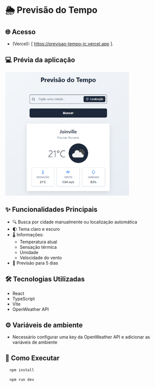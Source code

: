 # 🌦️ Previsão do Tempo

## 🌐 Acesso
 - (Vercel): [ https://previsao-tempo-ic.vercel.app ].

## 💻 Prévia da aplicação

<img src="./src/assets/weather-preview.png" alt="Preview" width="400"/>

## ✨ Funcionalidades Principais

- 🔍 Busca por cidade manualmente ou localização automática
- 🌓 Tema claro e escuro
- 🌡️ Informações:
  - Temperatura atual
  - Sensação térmica
  - Umidade
  - Velocidade do vento
- 📅 Previsão para 5 dias

## 🛠️ Tecnologias Utilizadas

 - React
 - TypeScript
 - Vite
 - OpenWeather API

## ⚙️ Variáveis de ambiente
 - Necessário configurar uma key da OpenWeather API e adicionar as variáveis de ambiente

## 🚀 Como Executar

```bash
  npm install
```
```bash
  npm run dev
```
